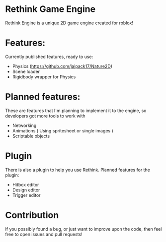# Rethink Game Engine
 Rethink Engine is a unique 2D game engine created for roblox!
 
# Features:
Currently published features, ready to use:
- Physics (https://github.com/jaipack17/Nature2D)
- Scene loader
- Rigidbody wrapper for Physics

# Planned features:
These are features that I'm planning to implement it to the engine, so developers got more tools to work with
- Networking
- Animations ( Using spritesheet or single images )
- Scriptable objects

# Plugin
There is also a plugin to help you use Rethink.
Planned features for the plugin:
- Hitbox editor
- Design editor
- Trigger editor

# Contribution
If you possibly found a bug, or just want to improve upon the code, then feel free to open issues and pull requests!

